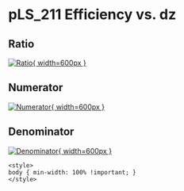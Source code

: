 # pLS_211 Efficiency vs. dz

## Ratio

[![Ratio](../mtv/var/pLS_211_eff_dz.png){ width=600px }](../mtv/var/pLS_211_eff_dz.pdf)

## Numerator

[![Numerator](../mtv/num/pLS_211_eff_dz_num.png){ width=600px }](../mtv/num/pLS_211_eff_dz_num.pdf)

## Denominator

[![Denominator](../mtv/den/pLS_211_eff_dz_den.png){ width=600px }](../mtv/den/pLS_211_eff_dz_den.pdf)


``` {=html}
<style>
body { min-width: 100% !important; }
</style>
```
